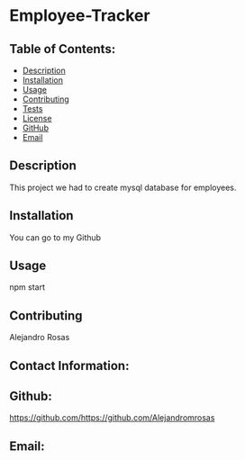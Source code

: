 # Employee-Tracker

## Table of Contents:
* [Description](#Description)
* [Installation](#Installation)
* [Usage](#Usage)
* [Contributing](#Contributing)
* [Tests](#Tests)
* [License](#License)
* [GitHub](#GitHub)
* [Email](#Email)

## Description 
This project we had to create mysql database for employees. 

## Installation 
You can go to my Github

## Usage 
npm start

## Contributing
Alejandro Rosas
## Contact Information:

## Github:
https://github.com/https://github.com/Alejandromrosas
## Email:

